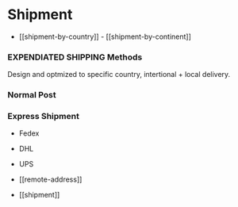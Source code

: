 
# Shipment 

- [[shipment-by-country]] - [[shipment-by-continent]]



### EXPENDIATED SHIPPING Methods
Design and optmized to specific country, intertional + local delivery.

### Normal Post 

### Express Shipment 

- Fedex
- DHL
- UPS

- [[remote-address]]


- [[shipment]]